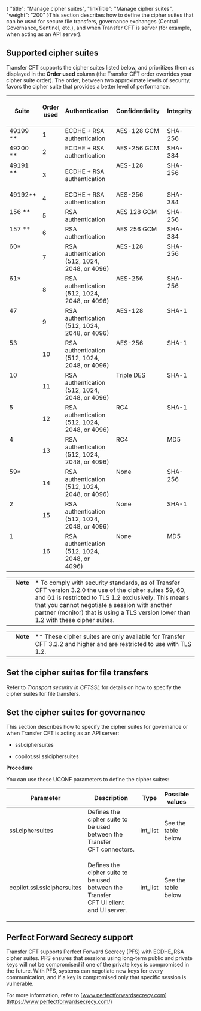 {
    "title": "Manage cipher suites",
    "linkTitle": "Manage cipher suites",
    "weight": "200"
}This section describes how to define the cipher suites that can be used for secure file transfers, governance exchanges (Central Governance, Sentinel, etc.), and when Transfer CFT is server (for example, when acting as an API server).

## Supported cipher suites

Transfer CFT supports the cipher suites listed below, and prioritizes them as displayed in the **Order used** column (the Transfer CFT order overrides your cipher suite order). The order, between two approximate levels of security, favors the cipher suite that provides a better level of performance.

<table cellspacing="0">
   <col/>
   <col/>
   <col/>
   <col/>
   <col/>
   <thead>
      <tr>
         <th>
            <p>Suite </p>
</th>
         <th>
            <p>Order used</p>
</th>
         <th>
            <p>Authentication </p>
</th>
         <th>
            <p>Confidentiality </p>
</th>
         <th>
            <p>Integrity </p>
</th>
      </tr>
   </thead>
   <tbody>
      <tr valign="middle">
         <td valign="top" width="9%">49199 **         </td>
         <td>1         </td>
         <td valign="top">ECDHE + RSA authentication         </td>
         <td valign="top" width="20%">AES-128 GCM         </td>
         <td valign="top" width="27%">SHA-256         </td>
      </tr>
      <tr valign="middle">
         <td valign="top" width="9%">49200 **         </td>
         <td>2         </td>
         <td valign="top">ECDHE + RSA authentication         </td>
         <td valign="top" width="20%">AES-256 GCM         </td>
         <td valign="top" width="27%">SHA-384         </td>
      </tr>
      <tr valign="middle">
         <td valign="top" width="9%">49191 **         </td>
         <td>3         </td>
         <td valign="top">
<p valign="top">
            <p>ECDHE + RSA authentication</p>
</p>
         </td>
         <td valign="top" width="20%">AES-128         </td>
         <td valign="top" width="27%">SHA-256         </td>
      </tr>
      <tr valign="middle">
         <td valign="top" width="9%">49192**         </td>
         <td>4         </td>
         <td valign="top">ECDHE + RSA authentication         </td>
         <td valign="top" width="20%">AES-256         </td>
         <td valign="top" width="27%">SHA-384         </td>
      </tr>
      <tr valign="middle">
         <td valign="top" width="9%">156 **         </td>
         <td>5         </td>
         <td valign="top">RSA authentication          </td>
         <td valign="top" width="20%">AES 128 GCM         </td>
         <td valign="top" width="27%">SHA-256         </td>
      </tr>
      <tr valign="middle">
         <td valign="top" width="9%">157 **         </td>
         <td>6         </td>
         <td valign="top">RSA authentication          </td>
         <td valign="top" width="20%">AES 256 GCM         </td>
         <td valign="top" width="27%">SHA-384         </td>
      </tr>
      <tr valign="middle">
         <td valign="top" width="9%">60* 
         </td>
         <td>7         </td>
         <td valign="top">RSA authentication (512, 1024, 2048, or 4096)         </td>
         <td valign="top" width="20%">AES-128         </td>
         <td valign="top" width="27%">SHA-256         </td>
      </tr>
      <tr valign="middle">
         <td valign="top" width="9%">61*         </td>
         <td>8         </td>
         <td valign="top">RSA authentication (512, 1024, 2048, or 4096)         </td>
         <td valign="top" width="20%">AES-256 
         </td>
         <td valign="top" width="27%">SHA-256         </td>
      </tr>
      <tr valign="middle">
         <td valign="top" width="9%">47
                                 </td>
         <td>9         </td>
         <td valign="top">RSA authentication (512, 1024, 2048, or 4096) 
                                 </td>
         <td valign="top" width="20%">AES-128
                                 </td>
         <td valign="top" width="27%">SHA-1
                                 </td>
      </tr>
      <tr valign="middle">
         <td valign="top" width="9%">53 
         </td>
         <td>10         </td>
         <td valign="top">RSA authentication (512, 1024, 2048, or 4096)         </td>
         <td valign="top" width="20%">AES-256         </td>
         <td valign="top" width="27%">SHA-1 
         </td>
      </tr>
      <tr valign="middle">
         <td valign="top" width="9%">10
                                 </td>
         <td>11         </td>
         <td valign="top">RSA authentication (512, 1024, 2048, or 4096) 
                                 </td>
         <td valign="top" width="20%">Triple DES
                                 </td>
         <td valign="top" width="27%">SHA-1
                                 </td>
      </tr>
      <tr valign="middle">
         <td valign="top" width="9%">5
                                 </td>
         <td>12         </td>
         <td valign="top">RSA authentication (512, 1024, 2048, or 4096) 
                                 </td>
         <td valign="top" width="20%">RC4
                                 </td>
         <td valign="top" width="27%">SHA-1
                                 </td>
      </tr>
      <tr valign="middle">
         <td valign="top" width="9%">4
                                 </td>
         <td>13         </td>
         <td valign="top">RSA authentication (512, 1024, 2048, or 4096) 
                                 </td>
         <td valign="top" width="20%">RC4
                                 </td>
         <td valign="top" width="27%">MD5
                                 </td>
      </tr>
      <tr valign="middle">
         <td valign="top" width="9%">59* 
         </td>
         <td>14         </td>
         <td valign="top">RSA authentication (512, 1024, 2048, or 4096)         </td>
         <td valign="top" width="20%">None         </td>
         <td valign="top" width="27%">SHA-256         </td>
      </tr>
      <tr valign="middle">
         <td valign="top" width="9%">2
                                 </td>
         <td>15         </td>
         <td valign="top">RSA authentication (512, 1024, 2048, or 4096) 
                                 </td>
         <td valign="top" width="20%">None
                                 </td>
         <td valign="top" width="27%">SHA-1
                                 </td>
      </tr>
      <tr valign="middle">
         <td valign="top" width="9%">1
                                 </td>
         <td>16         </td>
         <td valign="top">RSA authentication (512, 1024, 2048, or 4096) 
                                 </td>
         <td valign="top" width="20%">None
                                 </td>
         <td valign="top" width="27%">MD5
                                 </td>
      </tr>
   </tbody>
</table>

<table cellpadding="0" cellspacing="0">
   <col/>
   <col/>
   <col/>
      <tr>
         <td valign="top">         </td>
         <td valign="top"><span><b>Note</b></span>
         </td>
         <td data-mc-autonum="&lt;b&gt;Note  &lt;/b&gt;" valign="top">* To comply with security standards, as of Transfer CFT version 3.2.0 the use of the cipher suites 59, 60, and 61 is restricted to TLS 1.2 exclusively. This means that you cannot negotiate a session with another partner (monitor) that is using a TLS version lower than 1.2 with these cipher suites.          </td>
      </tr>
</table>

<table cellpadding="0" cellspacing="0">
   <col/>
   <col/>
   <col/>
      <tr>
         <td valign="top">         </td>
         <td valign="top"><span><b>Note</b></span>
         </td>
         <td data-mc-autonum="&lt;b&gt;Note  &lt;/b&gt;" valign="top">** These cipher suites are only available for Transfer CFT 3.2.2 and higher and are restricted to use with TLS 1.2.         </td>
      </tr>
</table>

## Set the cipher suites for file transfers

Refer to *Transport security in CFTSSL* for details on how to specify the cipher suites for file transfers.

## Set the cipher suites for governance

This section describes how to specify the cipher suites for governance or when Transfer CFT is acting as an API server:

-   ssl.ciphersuites
-   copilot.ssl.sslciphersuites

**Procedure**

<span id="cipher_suites"></span>You can use these UCONF parameters to define the cipher suites:

<table cellspacing="0">
   <col/>
   <col/>
   <col/>
   <col/>
   <col/>
   <thead>
      <tr>
         <th>Parameter	</th>
         <th>Description	</th>
         <th>Type	</th>
         <th>	Possible values	</th>
         <th>Default value</th>
      </tr>
   </thead>
   <tbody>
      <tr>
         <td>ssl.ciphersuites         </td>
         <td>Defines the cipher suite to be used between the Transfer CFT connectors.         </td>
         <td>int_list         </td>
         <td>See the table below         </td>
         <td>49200, 49199, 156, 157, 60, 61, 47, 53         </td>
      </tr>
      <tr>
         <td>
            <p>copilot.ssl.sslciphersuites</p>
         </td>
         <td>
            <p>Defines the cipher suite to be used between the Transfer CFT UI client and UI server.</p>
         </td>
         <td>int_list	         </td>
         <td>See the table below         </td>
         <td>$(ssl.ciphersuites)         </td>
      </tr>
   </tbody>
</table>

## <span id="Perfect"></span>Perfect Forward Secrecy support

Transfer CFT supports Perfect Forward Secrecy (PFS) with ECDHE\_RSA cipher suites. PFS ensures that sessions using long-term public and private keys will not be compromised if one of the private keys is compromised in the future. With PFS, systems can negotiate new keys for every communication, and if a key is compromised only that specific session is vulnerable.

For more information, refer to [www.perfectforwardsecrecy.com](https://www.perfectforwardsecrecy.com/)
